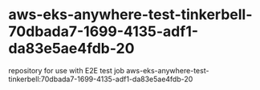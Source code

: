 # aws-eks-anywhere-test-tinkerbell-70dbada7-1699-4135-adf1-da83e5ae4fdb-20
repository for use with E2E test job aws-eks-anywhere-test-tinkerbell:70dbada7-1699-4135-adf1-da83e5ae4fdb-20
